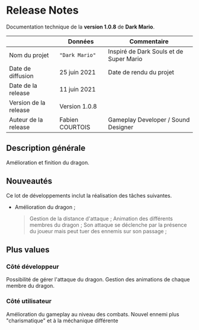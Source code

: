 # Release Notes

Documentation technique de la **version 1.0.8** de **Dark Mario**.

|                      |Données         |Commentaire                                         |
|----------------------|----------------|----------------------------------------------------|
|Nom du projet         |`"Dark Mario"`  |Inspiré de Dark Souls et de Super Mario             |
|Date de diffusion     |25 juin 2021    |Date de rendu du projet                             |
|Date de la release    |11 juin 2021    |                                                    |
|Version de la release |Version 1.0.8   |                                                    |
|Auteur de la release  |Fabien COURTOIS |Gameplay Developer / Sound Designer                 |

## Description générale

Amélioration et finition du dragon.

## Nouveautés

Ce lot de développements inclut la réalisation des tâches suivantes.
- Amélioration du dragon ;
	>  Gestion de la distance d'attaque ;
    >  Animation des différents membres du dragon ;
	>  Son attaque se déclenche par la présence du joueur mais peut tuer des ennemis sur son passage ;

## Plus values

### Côté développeur

Possibilité de gérer l'attaque du dragon.
Gestion des animations de chaque membre du dragon.

### Côté utilisateur

Amélioration du gameplay au niveau des combats.
Nouvel ennemi plus "charismatique" et à la méchanique différente

